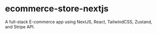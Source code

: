 # ecommerce-store-nextjs
 A full-stack E-commerce app using NextJS, React, TailwindCSS, Zustand, and Stripe API.
